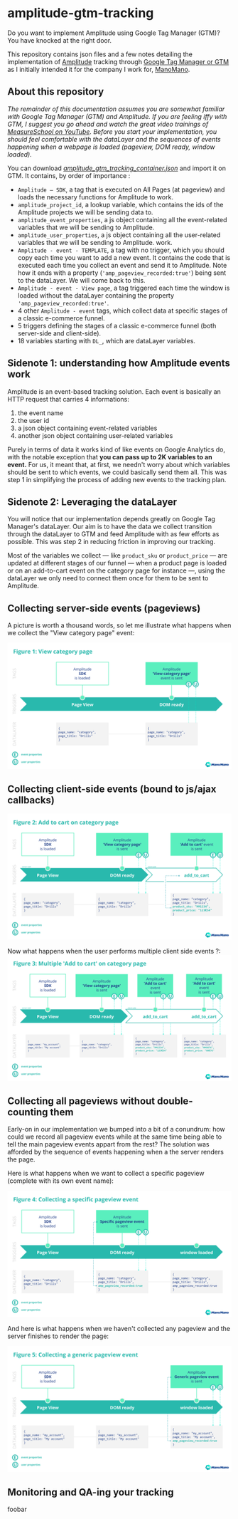 # amplitude-gtm-tracking

Do you want to implement Amplitude using Google Tag Manager (GTM)? You have knocked at the right door.

This repository contains json files and a few notes detailing the implementation of [Amplitude](https://amplitude.com/)  tracking through [Google Tag Manager or GTM](https://tagmanager.google.com/) as I initially intended it for the company I work for, [ManoMano](https://www.manomano.fr).


## About this repository
*The remainder of this documentation assumes you are somewhat familiar with Google Tag Manager (GTM) and Amplitude. If you are feeling iffy with GTM, I suggest you go ahead and watch the great video trainings of [MeasureSchool on YouTube](https://www.youtube.com/channel/UClgihdkPzNDtuoQy4xDw5mA). 
Before you start your implementation, you should feel comfortable with the dataLayer and the sequences of events happening when a webpage is loaded (pageview, DOM ready, window loaded).*

You can download [*amplitude_gtm_tracking_container.json*](https://github.com/clecai/amplitude-gtm-tracking/blob/master/amplitude_gtm_tracking_container.json) and import it on GTM. It contains, by order of importance :
- `Amplitude — SDK`, a tag that is executed on All Pages (at pageview) and loads the necessary functions for Amplitude to work. 
- `amplitude_project_id`, a lookup variable, which contains the ids of the Amplitude projects we will be sending data to.
- `amplitude_event_properties`, a js object containing all the event-related variables that we will be sending to Amplitude.
- `amplitude_user_properties`, a js object containing all the user-related variables that we will be sending to Amplitude.
work.
- `Amplitude - event - TEMPLATE`, a tag with no trigger, which you should copy each time you want to add a new event. It contains the code that is executed each time you collect an event and send it to Amplitude. Note how it ends with a property (`'amp_pageview_recorded:true'`) being sent to the dataLayer. We will come back to this.
- `Amplitude - event - View page`, a tag triggered each time the window is loaded without the dataLayer containing the property `'amp_pageview_recorded:true'`.
- 4 other `Amplitude - event` tags, which collect data at specific stages of a classic e-commerce funnel.
- 5 triggers defining the stages of a classic e-commerce funnel (both server-side and client-side).
- 18 variables starting with `DL_`, which are dataLayer variables.

## Sidenote 1: understanding how Amplitude events work
Amplitude is an event-based tracking solution. Each event is basically an HTTP request that carries 4 informations: 
1. the event name
2. the user id
3. a json object containing event-related variables
4. another json object containing user-related variables

Purely in terms of data it works kind of like events on Google Analytics do, with the notable exception that **you can pass up to 2K variables to an event.** For us, it meant that, at first, we needn't worry about which variables should be sent to which events, we could basically send them all. This was step 1 in simplifying the process of adding new events to the tracking plan.

## Sidenote 2: Leveraging the dataLayer
You will notice that our implementation depends greatly on Google Tag Manager's dataLayer. Our aim is to have the data we collect transition through the dataLayer to GTM and feed Amplitude with as few efforts as possible. This was step 2 in reducing friction in improving our tracking.

Most of the variables we collect — like `product_sku` or `product_price` — are updated at different stages of our funnel — when a product page is loaded or on an add-to-cart event on the category page for instance —, using the dataLayer we only need to connect them once for them to be sent to Amplitude.

## Collecting server-side events (pageviews)
A picture is worth a thousand words, so let me illustrate what happens when we collect the "View category page" event:

![Amplitude GTM implementation Figure 1](https://github.com/clecai/amplitude-gtm-tracking/blob/master/img/figure1.svg)



## Collecting client-side events (bound to js/ajax callbacks)
![Amplitude GTM implementation Figure 2](https://github.com/clecai/amplitude-gtm-tracking/blob/master/img/figure2.svg)

Now what happens when the user performs multiple client side events ?:
![Amplitude GTM implementation Figure 3](https://github.com/clecai/amplitude-gtm-tracking/blob/master/img/figure3.svg)

## Collecting all pageviews without double-counting them
Early-on in our implementation we bumped into a bit of a conundrum: how could we record all pageview events while at the same time being able to tell the main pageview events appart from the rest? The solution was afforded by the sequence of events happening when a the server renders the page.

Here is what happens when we want to collect a specific pageview (complete with its own event name):

![Amplitude GTM implementation Figure 4](https://github.com/clecai/amplitude-gtm-tracking/blob/master/img/figure4.svg)

And here is what happens when we haven't collected any pageview and the server finishes to render the page:

![Amplitude GTM implementation Figure 5](https://github.com/clecai/amplitude-gtm-tracking/blob/master/img/figure5.svg)

## Monitoring and QA-ing your tracking
foobar

